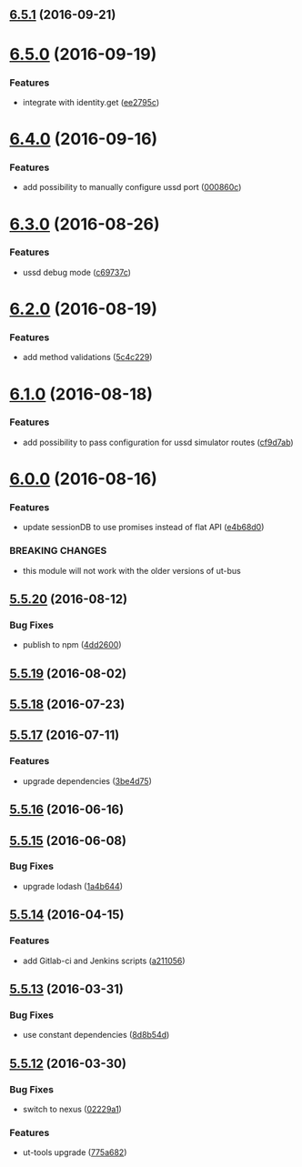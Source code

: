 <a name="6.5.1"></a>
## [6.5.1](https://github.com/softwaregroup-bg/ut-ussd/compare/v6.5.0...v6.5.1) (2016-09-21)



<a name="6.5.0"></a>
# [6.5.0](https://github.com/softwaregroup-bg/ut-ussd/compare/v6.4.0...v6.5.0) (2016-09-19)


### Features

* integrate with identity.get ([ee2795c](https://github.com/softwaregroup-bg/ut-ussd/commit/ee2795c))



<a name="6.4.0"></a>
# [6.4.0](https://github.com/softwaregroup-bg/ut-ussd/compare/v6.3.0...v6.4.0) (2016-09-16)


### Features

* add possibility to manually configure ussd port ([000860c](https://github.com/softwaregroup-bg/ut-ussd/commit/000860c))



<a name="6.3.0"></a>
# [6.3.0](https://github.com/softwaregroup-bg/ut-ussd/compare/v6.2.0...v6.3.0) (2016-08-26)


### Features

* ussd debug mode ([c69737c](https://github.com/softwaregroup-bg/ut-ussd/commit/c69737c))



<a name="6.2.0"></a>
# [6.2.0](https://github.com/softwaregroup-bg/ut-ussd/compare/v6.1.0...v6.2.0) (2016-08-19)


### Features

* add method validations ([5c4c229](https://github.com/softwaregroup-bg/ut-ussd/commit/5c4c229))



<a name="6.1.0"></a>
# [6.1.0](https://github.com/softwaregroup-bg/ut-ussd/compare/v6.0.0...v6.1.0) (2016-08-18)


### Features

* add possibility to pass configuration for ussd simulator routes ([cf9d7ab](https://github.com/softwaregroup-bg/ut-ussd/commit/cf9d7ab))



<a name="6.0.0"></a>
# [6.0.0](https://github.com/softwaregroup-bg/ut-ussd/compare/v5.5.20...v6.0.0) (2016-08-16)


### Features

* update sessionDB to use promises instead of flat API ([e4b68d0](https://github.com/softwaregroup-bg/ut-ussd/commit/e4b68d0))


### BREAKING CHANGES

* this module will not work with the older versions of ut-bus



<a name="5.5.20"></a>
## [5.5.20](https://github.com/softwaregroup-bg/ut-ussd/compare/v5.5.19...v5.5.20) (2016-08-12)


### Bug Fixes

* publish to npm ([4dd2600](https://github.com/softwaregroup-bg/ut-ussd/commit/4dd2600))



<a name="5.5.19"></a>
## [5.5.19](https://git.softwaregroup-bg.com/ut5/ut-ussd/compare/v5.5.18...v5.5.19) (2016-08-02)



<a name="5.5.18"></a>
## [5.5.18](https://git.softwaregroup-bg.com/ut5/ut-ussd/compare/v5.5.17...v5.5.18) (2016-07-23)



<a name="5.5.17"></a>
## [5.5.17](https://git.softwaregroup-bg.com/ut5/ut-ussd/compare/v5.5.16...v5.5.17) (2016-07-11)


### Features

* upgrade dependencies ([3be4d75](https://git.softwaregroup-bg.com/ut5/ut-ussd/commit/3be4d75))



<a name="5.5.16"></a>
## [5.5.16](https://git.softwaregroup-bg.com/ut5/ut-ussd/compare/v5.5.15...v5.5.16) (2016-06-16)



<a name="5.5.15"></a>
## [5.5.15](https://git.softwaregroup-bg.com/ut5/ut-ussd/compare/v5.5.14...v5.5.15) (2016-06-08)


### Bug Fixes

* upgrade lodash ([1a4b644](https://git.softwaregroup-bg.com/ut5/ut-ussd/commit/1a4b644))



<a name="5.5.14"></a>
## [5.5.14](https://git.softwaregroup-bg.com/ut5/ut-ussd/compare/v5.5.13...v5.5.14) (2016-04-15)


### Features

* add Gitlab-ci and Jenkins scripts ([a211056](https://git.softwaregroup-bg.com/ut5/ut-ussd/commit/a211056))



<a name="5.5.13"></a>
## [5.5.13](https://git.softwaregroup-bg.com/ut5/ut-ussd/compare/v5.5.12...v5.5.13) (2016-03-31)


### Bug Fixes

* use constant dependencies ([8d8b54d](https://git.softwaregroup-bg.com/ut5/ut-ussd/commit/8d8b54d))



<a name="5.5.12"></a>
## [5.5.12](https://git.softwaregroup-bg.com/ut5/ut-ussd/compare/v5.5.10...v5.5.12) (2016-03-30)


### Bug Fixes

* switch to nexus ([02229a1](https://git.softwaregroup-bg.com/ut5/ut-ussd/commit/02229a1))

### Features

* ut-tools upgrade ([775a682](https://git.softwaregroup-bg.com/ut5/ut-ussd/commit/775a682))



